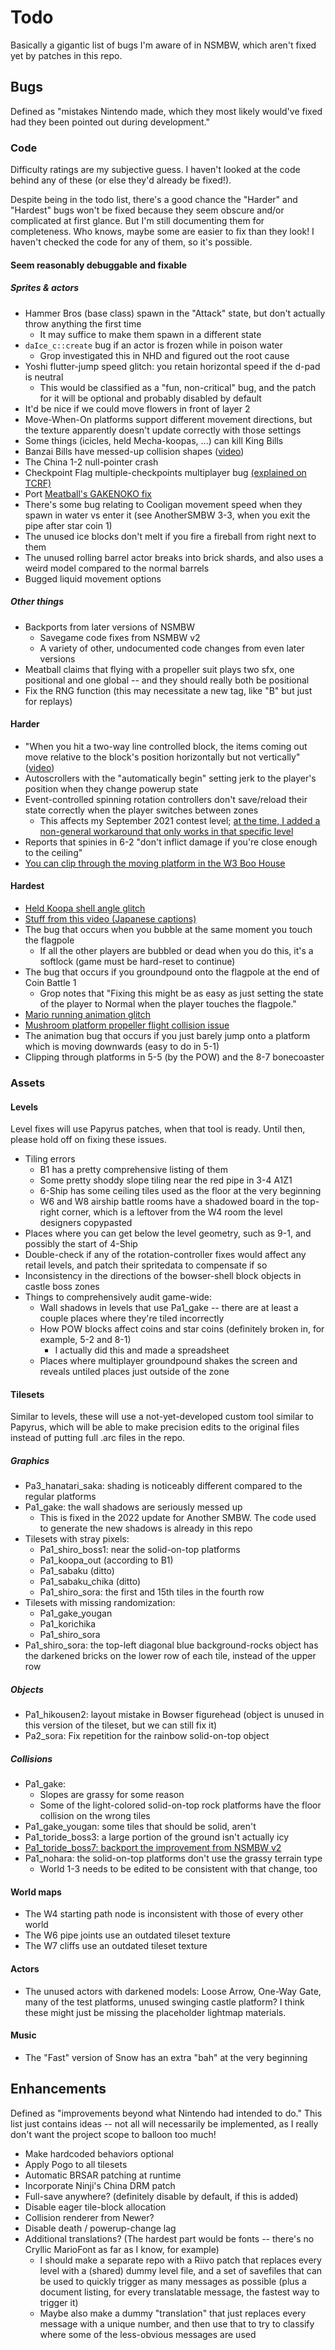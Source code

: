 # Todo

Basically a gigantic list of bugs I'm aware of in NSMBW, which aren't fixed yet by patches in this repo.

## Bugs

Defined as "mistakes Nintendo made, which they most likely would've fixed had they been pointed out during development."

### Code

Difficulty ratings are my subjective guess. I haven't looked at the code behind any of these (or else they'd already be fixed!).

Despite being in the todo list, there's a good chance the "Harder" and "Hardest" bugs won't be fixed because they seem obscure and/or complicated at first glance. But I'm still documenting them for completeness. Who knows, maybe some are easier to fix than they look! I haven't checked the code for any of them, so it's possible.

#### Seem reasonably debuggable and fixable

##### Sprites & actors

* Hammer Bros (base class) spawn in the "Attack" state, but don't actually throw anything the first time
    * It may suffice to make them spawn in a different state
* `daIce_c::create` bug if an actor is frozen while in poison water
    * Grop investigated this in NHD and figured out the root cause
* Yoshi flutter-jump speed glitch: you retain horizontal speed if the d-pad is neutral
    * This would be classified as a "fun, non-critical" bug, and the patch for it will be optional and probably disabled by default
* It'd be nice if we could move flowers in front of layer 2
* Move-When-On platforms support different movement directions, but the texture apparently doesn't update correctly with those settings
* Some things (icicles, held Mecha-koopas, ...) can kill King Bills
* Banzai Bills have messed-up collision shapes ([video](https://cdn.discordapp.com/attachments/617856709423136799/982280695680483348/SMNP01_2022-06-03_15-51-07_1.mp4))
* The China 1-2 null-pointer crash
* Checkpoint Flag multiple-checkpoints multiplayer bug [(explained on TCRF)](https://tcrf.net/New_Super_Mario_Bros._Wii/Unused_Objects#Checkpoint_Flag)
* Port [Meatball's GAKENOKO fix](https://github.com/Meatball132/NSMBW_GAKENOKO_fix)
* There's some bug relating to Cooligan movement speed when they spawn in water vs enter it (see AnotherSMBW 3-3, when you exit the pipe after star coin 1)
* The unused ice blocks don't melt if you fire a fireball from right next to them
* The unused rolling barrel actor breaks into brick shards, and also uses a weird model compared to the normal barrels
* Bugged liquid movement options

##### Other things

* Backports from later versions of NSMBW
    * Savegame code fixes from NSMBW v2
    * A variety of other, undocumented code changes from even later versions
* Meatball claims that flying with a propeller suit plays two sfx, one positional and one global -- and they should really both be positional
* Fix the RNG function (this may necessitate a new tag, like "B" but just for replays)

#### Harder

* "When you hit a two-way line controlled block, the items coming out move relative to the block's position horizontally but not vertically" ([video](https://cdn.discordapp.com/attachments/708423907731832882/939947635790479411/yo_wmc.mp4))
* Autoscrollers with the "automatically begin" setting jerk to the player's position when they change powerup state
* Event-controlled spinning rotation controllers don't save/reload their state correctly when the player switches between zones
    * This affects my September 2021 contest level; [at the time, I added a non-general workaround that only works in that specific level](https://github.com/RoadrunnerWMC/RoadrunnerWMC_Levels/blob/3e5369e24f7c48b77e0c7e4324c4c5bec30e5b12/2021_09_NSMBW_Level_Contest/code/src/sprite_edits/rotation_controller_spinning.cpp)
* Reports that spinies in 6-2 "don't inflict damage if you're close enough to the ceiling"
* [You can clip through the moving platform in the W3 Boo House](https://cdn.discordapp.com/attachments/708423907731832882/1034717098322178088/2022-10-25_18-58-31_Trim.mp4)

#### Hardest

* [Held Koopa shell angle glitch](https://twitter.com/Monster_TAS/status/1459527580499935237/video/1)
* [Stuff from this video (Japanese captions)](https://youtu.be/oH44Xs-PoEY)
* The bug that occurs when you bubble at the same moment you touch the flagpole
    * If all the other players are bubbled or dead when you do this, it's a softlock (game must be hard-reset to continue)
* The bug that occurs if you groundpound onto the flagpole at the end of Coin Battle 1
    * Grop notes that "Fixing this might be as easy as just setting the state of the player to Normal when the player touches the flagpole."
* [Mario running animation glitch](https://twitter.com/mariobrothblog/status/1496569843998507019)
* [Mushroom platform propeller flight collision issue](https://youtu.be/mgNl4yeJO1E)
* The animation bug that occurs if you just barely jump onto a platform which is moving downwards (easy to do in 5-1)
* Clipping through platforms in 5-5 (by the POW) and the 8-7 bonecoaster

### Assets

#### Levels

Level fixes will use Papyrus patches, when that tool is ready. Until then, please hold off on fixing these issues.

* Tiling errors
    * B1 has a pretty comprehensive listing of them
    * Some pretty shoddy slope tiling near the red pipe in 3-4 A1Z1
    * 6-Ship has some ceiling tiles used as the floor at the very beginning
    * W6 and W8 airship battle rooms have a shadowed board in the top-right corner, which is a leftover from the W4 room the level designers copypasted
* Places where you can get below the level geometry, such as 9-1, and possibly the start of 4-Ship
* Double-check if any of the rotation-controller fixes would affect any retail levels, and patch their spritedata to compensate if so
* Inconsistency in the directions of the bowser-shell block objects in castle boss zones
* Things to comprehensively audit game-wide:
    * Wall shadows in levels that use Pa1_gake -- there are at least a couple places where they're tiled incorrectly
    * How POW blocks affect coins and star coins (definitely broken in, for example, 5-2 and 8-1)
        * I actually did this and made a spreadsheet
    * Places where multiplayer groundpound shakes the screen and reveals untiled places just outside of the zone

#### Tilesets

Similar to levels, these will use a not-yet-developed custom tool similar to Papyrus, which will be able to make precision edits to the original files instead of putting full .arc files in the repo.

##### Graphics

* Pa3_hanatari_saka: shading is noticeably different compared to the regular platforms
* Pa1_gake: the wall shadows are seriously messed up
    * This is fixed in the 2022 update for Another SMBW. The code used to generate the new shadows is already in this repo
* Tilesets with stray pixels:
    * Pa1_shiro_boss1: near the solid-on-top platforms
    * Pa1_koopa_out (according to B1)
    * Pa1_sabaku (ditto)
    * Pa1_sabaku_chika (ditto)
    * Pa1_shiro_sora: the first and 15th tiles in the fourth row
* Tilesets with missing randomization:
    * Pa1_gake_yougan
    * Pa1_korichika
    * Pa1_shiro_sora
* Pa1_shiro_sora: the top-left diagonal blue background-rocks object has the darkened bricks on the lower row of each tile, instead of the upper row

##### Objects

* Pa1_hikousen2: layout mistake in Bowser figurehead (object is unused in this version of the tileset, but we can still fix it)
* Pa2_sora: Fix repetition for the rainbow solid-on-top object

##### Collisions

* Pa1_gake:
    * Slopes are grassy for some reason
    * Some of the light-colored solid-on-top rock platforms have the floor collision on the wrong tiles
* Pa1_gake_yougan: some tiles that should be solid, aren't
* Pa1_toride_boss3: a large portion of the ground isn't actually icy
* [Pa1_toride_boss7: backport the improvement from NSMBW v2](https://tcrf.net/New_Super_Mario_Bros._Wii/Version_Differences#World_7-Tower_Boss_Battle_Tileset)
* Pa1_nohara: the solid-on-top platforms don't use the grassy terrain type
    * World 1-3 needs to be edited to be consistent with that change, too

#### World maps

* The W4 starting path node is inconsistent with those of every other world
* The W6 pipe joints use an outdated tileset texture
* The W7 cliffs use an outdated tileset texture

#### Actors

* The unused actors with darkened models: Loose Arrow, One-Way Gate, many of the test platforms, unused swinging castle platform? I think these might just be missing the placeholder lightmap materials.

#### Music

* The "Fast" version of Snow has an extra "bah" at the very beginning

## Enhancements

Defined as "improvements beyond what Nintendo had intended to do." This list just contains ideas -- not all will necessarily be implemented, as I really don't want the project scope to balloon too much!

* Make hardcoded behaviors optional
* Apply Pogo to all tilesets
* Automatic BRSAR patching at runtime
* Incorporate Ninji's China DRM patch
* Full-save anywhere? (definitely disable by default, if this is added)
* Disable eager tile-block allocation
* Collision renderer from Newer?
* Disable death / powerup-change lag
* Additional translations? (The hardest part would be fonts -- there's no Cryllic MarioFont as far as I know, for example)
    * I should make a separate repo with a Riivo patch that replaces every level with a (shared) dummy level file, and a set of savefiles that can be used to quickly trigger as many messages as possible (plus a document listing, for every translatable message, the fastest way to trigger it)
    * Maybe also make a dummy "translation" that just replaces every message with a unique number, and then use that to try to classify where some of the less-obvious messages are used